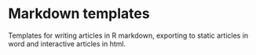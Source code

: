# Markdown templates

Templates for writing articles in R markdown, exporting to static articles in word and interactive articles in html.
